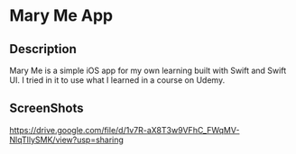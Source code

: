 #  Mary Me App

## Description
Mary Me is a simple iOS app for my own learning built with Swift and Swift UI. I tried in it to use what I learned in a course on Udemy.

## ScreenShots
https://drive.google.com/file/d/1v7R-aX8T3w9VFhC_FWqMV-NlqTllySMK/view?usp=sharing
